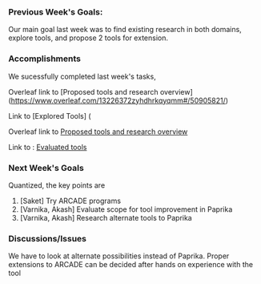 ### Previous Week's Goals:
Our main goal last week was to find existing research in both domains, explore tools, and propose 2 tools for extension.



### Accomplishments
We sucessfully completed last week's tasks,

Overleaf link to [Proposed tools and research overview] (https://www.overleaf.com/13226372zyhdhrkqyqmm#/50905821/)

 Link to [Explored Tools] (

Overleaf link to [Proposed tools and research overview](https://www.overleaf.com/13226372zyhdhrkqyqmm#/50905821/)

Link to : [Evaluated tools](https://github.com/saketrule/SElab_SemVI/blob/master/proposed_tools.md)
### Next Week's Goals

Quantized, the key points are

1. [Saket]                  Try ARCADE programs
2. [Varnika, Akash]    Evaluate scope for tool improvement in Paprika
3. [Varnika, Akash]    Research alternate tools to Paprika

### Discussions/Issues

We have to look at alternate possibilities instead of Paprika.
Proper extensions to ARCADE can be decided after hands on experience with the tool

